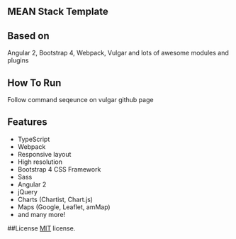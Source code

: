 ## MEAN Stack Template

## Based on
Angular 2, Bootstrap 4, Webpack, Vulgar and lots of awesome modules and plugins

## How To Run
Follow command seqeunce on vulgar github page

## Features
* TypeScript
* Webpack
* Responsive layout
* High resolution
* Bootstrap 4 CSS Framework
* Sass
* Angular 2
* jQuery
* Charts (Chartist, Chart.js)
* Maps (Google, Leaflet, amMap)
* and many more!

##License
[MIT](LICENSE.txt) license.
